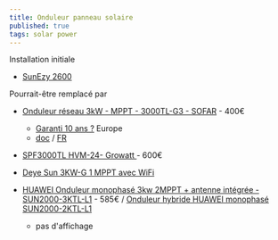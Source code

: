 ```yaml
---
title: Onduleur panneau solaire
published: true
tags: solar power
---
```

Installation initiale

- [SunEzy 2600]()

Pourrait-être remplacé par
- [Onduleur réseau 3kW - MPPT - 3000TL-G3 - SOFAR](https://allo.solar/onduleur-reseau-3-3kw-mppt-3300tl-g3-sofar.html) - 400€
	- [Garanti 10 ans ?](https://allo.solar/amfile/file/download/file/2019/product/1677/) Europe
    - [doc](https://allo.solar/amfile/file/download/file/2276/product/1677/) / [FR](https://allo.solar/amfile/file/download/file/1771/product/1677/)

- [ SPF3000TL HVM-24- Growatt ](https://www.leroymerlin.fr/produits/onduleur-hybride-3kw-24v-mppt-50a-spf3000tl-hvm-24-growatt-89576493.html) - 600€

- [Deye Sun 3KW-G 1 MPPT avec WiFi ](https://www.leroymerlin.fr/produits/onduleur-deye-sun-3kw-g-1-mppt-avec-wifi-94908380.html)

- [HUAWEI Onduleur monophasé 3kw 2MPPT + antenne intégrée - SUN2000-3KTL-L1](https://www.123elec.com/huawei-onduleur-monophase-3kw-2mppt-antenne-integree-sun2000-3ktl-l1.html) - 585€ / [Onduleur hybride HUAWEI monophasé SUN2000-2KTL-L1 ](https://www.solaris-store.com/8498-onduleur-huawei-monophase-sun2000-2ktl-l1-2000w-230v.html)
	- pas d'affichage